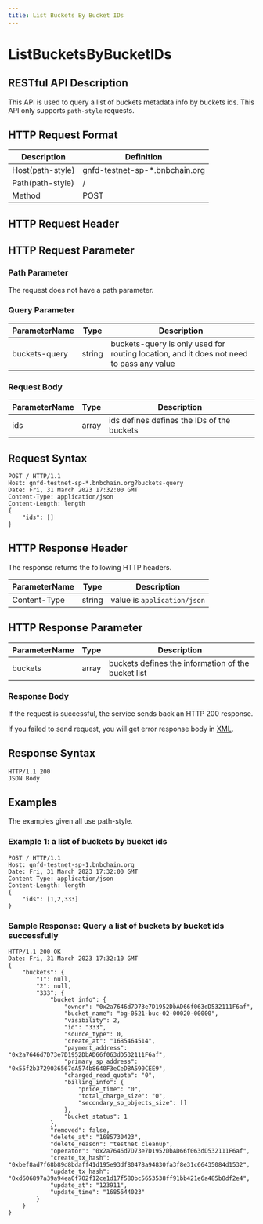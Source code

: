 ```yaml
---
title: List Buckets By Bucket IDs
---
```


# ListBucketsByBucketIDs

## RESTful API Description

This API is used to query a list of buckets metadata info by buckets ids. This API only supports `path-style` requests.

## HTTP Request Format

| Description      | Definition                     |
| ---------------- | ------------------------------ |
| Host(path-style) | gnfd-testnet-sp-*.bnbchain.org |
| Path(path-style) | /                              |
| Method           | POST                           |

## HTTP Request Header

## HTTP Request Parameter

### Path Parameter

The request does not have a path parameter.

### Query Parameter

| ParameterName | Type   | Description                                                                             |
| ------------- | ------ | --------------------------------------------------------------------------------------- |
| buckets-query | string | buckets-query is only used for routing location, and it does not need to pass any value |

### Request Body

| ParameterName | Type  | Description                                |
| ------------- | ----- | ------------------------------------------ |
| ids           | array | ids defines defines the IDs of the buckets |

## Request Syntax

```HTTP
POST / HTTP/1.1
Host: gnfd-testnet-sp-*.bnbchain.org?buckets-query
Date: Fri, 31 March 2023 17:32:00 GMT
Content-Type: application/json
Content-Length: length
{
    "ids": []
}
```

## HTTP Response Header

The response returns the following HTTP headers.

| ParameterName | Type   | Description                 |
| ------------- | ------ | --------------------------- |
| Content-Type  | string | value is `application/json` |

## HTTP Response Parameter

| ParameterName | Type  | Description                                        |
| ------------- | ----- | -------------------------------------------------- |
| buckets       | array | buckets defines the information of the bucket list |

### Response Body

If the request is successful, the service sends back an HTTP 200 response.

If you failed to send request, you will get error response body in [XML](./sp_response.md#sp-error-response).

## Response Syntax

```HTTP
HTTP/1.1 200
JSON Body
```

## Examples

The examples given all use path-style.

### Example 1: a list of buckets by bucket ids

```HTTP
POST / HTTP/1.1
Host: gnfd-testnet-sp-1.bnbchain.org
Date: Fri, 31 March 2023 17:32:00 GMT
Content-Type: application/json
Content-Length: length
{
    "ids": [1,2,333]
}
```

### Sample Response: Query a list of buckets by bucket ids successfully

```HTTP
HTTP/1.1 200 OK
Date: Fri, 31 March 2023 17:32:10 GMT
{
    "buckets": {
        "1": null,
        "2": null,
        "333": {
            "bucket_info": {
                "owner": "0x2a7646d7D73e7D1952DbAD66f063dD532111F6af",
                "bucket_name": "bg-0521-buc-02-00020-00000",
                "visibility": 2,
                "id": "333",
                "source_type": 0,
                "create_at": "1685464514",
                "payment_address": "0x2a7646d7D73e7D1952DbAD66f063dD532111F6af",
                "primary_sp_address": "0x55f2b3729036567dA574b8640F3eCeDBA590CEE9",
                "charged_read_quota": "0",
                "billing_info": {
                    "price_time": "0",
                    "total_charge_size": "0",
                    "secondary_sp_objects_size": []
                },
                "bucket_status": 1
            },
            "removed": false,
            "delete_at": "1685730423",
            "delete_reason": "testnet cleanup",
            "operator": "0x2a7646d7D73e7D1952DbAD66f063dD532111F6af",
            "create_tx_hash": "0xbef8ad7f68b89d8bdaff41d195e93df80478a94830fa3f8e31c66435084d1532",
            "update_tx_hash": "0xd606897a39a94ea0f702f12ce1d17f580bc5653538ff91bb421e6a485b8df2e4",
            "update_at": "123911",
            "update_time": "1685644023"
        }
    }
}
```
